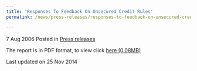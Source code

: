 ```yaml
---
title: 'Responses To Feedback On Unsecured Credit Rules'
permalink: /news/press-releases/responses-to-feedback-on-unsecured-credit-rules

---
```


7 Aug 2006 Posted in [Press releases](/news/press-releases)


The report is in PDF format, to view click [here (0.08MB)](/files/news/press-releases/2006/08/linkclick3945.pdf)


<p class="right-side-updated">Last updated on 25 Nov 2014</p>
